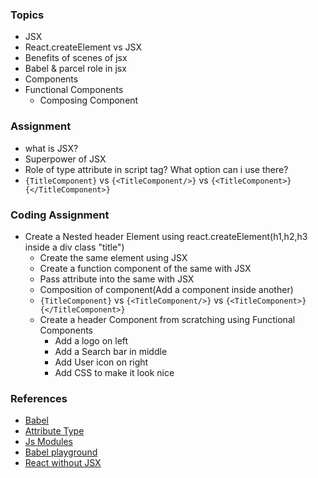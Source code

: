 ### Topics
* JSX
* React.createElement vs JSX
* Benefits of scenes of jsx
* Babel & parcel role in jsx
* Components
* Functional Components
    * Composing Component

### Assignment
* what is JSX?
* Superpower of JSX
* Role of type attribute in script tag? What option can i use there?
* `{TitleComponent}` vs `{<TitleComponent/>}` vs `{<TitleComponent>} {</TitleComponent>}`

### Coding Assignment
* Create a Nested header Element using react.createElement(h1,h2,h3 inside a div class "title")
    * Create the same element using JSX
    * Create a function component of the same with JSX
    * Pass attribute into the same with JSX
    * Composition of component(Add a component inside another)
    * `{TitleComponent}` vs `{<TitleComponent/>}` vs `{<TitleComponent>} {</TitleComponent>}`
    * Create a header Component from scratching using Functional Components
        * Add a logo on left 
        * Add a Search bar in middle
        * Add User icon on right
        * Add CSS to make it look nice


### References
* [Babel](https://babeljs.io/)
* [Attribute Type](https://developer.mozilla.org/en-US/docs/Web/HTML/Element/script#attr-type)
* [Js Modules](https://developer.mozilla.org/en-US/docs/Web/JavaScript/Guide/Modules)
* [Babel playground](https://babeljs.io/repl#?browsers=defaults%2C%20not%20ie%2011%2C%20not%20ie_mob%2011&build=&builtIns=false&corejs=3.21&spec=false&loose=false&code_lz=Q&debug=false&forceAllTransforms=false&shippedProposals=false&circleciRepo=&evaluate=false&fileSize=false&timeTravel=false&sourceType=module&lineWrap=true&presets=env%2Creact%2Cstage-2&prettier=false&targets=&version=7.20.12&externalPlugins=&assumptions=%7B%7D)
* [React without JSX](https://reactjs.org/docs/react-without-jsx.html)